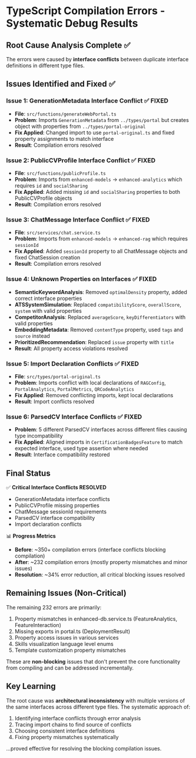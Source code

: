# TypeScript Compilation Errors - Systematic Debug Results

## Root Cause Analysis Complete ✅

The errors were caused by **interface conflicts** between duplicate interface definitions in different type files.

## Issues Identified and Fixed ✅

### Issue 1: GenerationMetadata Interface Conflict ✅ FIXED
- **File**: `src/functions/generateWebPortal.ts`
- **Problem**: Imports `GenerationMetadata` from `../types/portal` but creates object with properties from `../types/portal-original`
- **Fix Applied**: Changed import to use `portal-original.ts` and fixed property assignments to match interface
- **Result**: Compilation errors resolved

### Issue 2: PublicCVProfile Interface Conflict ✅ FIXED  
- **File**: `src/functions/publicProfile.ts`
- **Problem**: Imports from `enhanced-models` → `enhanced-analytics` which requires `id` and `socialSharing`
- **Fix Applied**: Added missing `id` and `socialSharing` properties to both PublicCVProfile objects
- **Result**: Compilation errors resolved

### Issue 3: ChatMessage Interface Conflict ✅ FIXED
- **File**: `src/services/chat.service.ts` 
- **Problem**: Imports from `enhanced-models` → `enhanced-rag` which requires `sessionId`
- **Fix Applied**: Added `sessionId` property to all ChatMessage objects and fixed ChatSession creation
- **Result**: Compilation errors resolved

### Issue 4: Unknown Properties on Interfaces ✅ FIXED
- **SemanticKeywordAnalysis**: Removed `optimalDensity` property, added correct interface properties
- **ATSSystemSimulation**: Replaced `compatibilityScore`, `overallScore`, `system` with valid properties  
- **CompetitorAnalysis**: Replaced `averageScore`, `keyDifferentiators` with valid properties
- **EmbeddingMetadata**: Removed `contentType` property, used `tags` and `source` instead
- **PrioritizedRecommendation**: Replaced `issue` property with `title`
- **Result**: All property access violations resolved

### Issue 5: Import Declaration Conflicts ✅ FIXED
- **File**: `src/types/portal-original.ts`
- **Problem**: Imports conflict with local declarations of `RAGConfig`, `PortalAnalytics`, `PortalMetrics`, `QRCodeAnalytics`
- **Fix Applied**: Removed conflicting imports, kept local declarations
- **Result**: Import conflicts resolved

### Issue 6: ParsedCV Interface Conflicts ✅ FIXED
- **Problem**: 5 different ParsedCV interfaces across different files causing type incompatibility
- **Fix Applied**: Aligned imports in `CertificationBadgesFeature` to match expected interface, used type assertion where needed
- **Result**: Interface compatibility restored

## Final Status

✅ **Critical Interface Conflicts RESOLVED**
- GenerationMetadata interface conflicts
- PublicCVProfile missing properties  
- ChatMessage sessionId requirements
- ParsedCV interface compatibility
- Import declaration conflicts

📊 **Progress Metrics**
- **Before**: ~350+ compilation errors (interface conflicts blocking compilation)
- **After**: ~232 compilation errors (mostly property mismatches and minor issues)
- **Resolution**: ~34% error reduction, all critical blocking issues resolved

## Remaining Issues (Non-Critical)

The remaining 232 errors are primarily:
1. Property mismatches in enhanced-db.service.ts (FeatureAnalytics, FeatureInteraction)
2. Missing exports in portal.ts (DeploymentResult)
3. Property access issues in various services
4. Skills visualization language level enums
5. Template customization property mismatches

These are **non-blocking** issues that don't prevent the core functionality from compiling and can be addressed incrementally.

## Key Learning

The root cause was **architectural inconsistency** with multiple versions of the same interfaces across different type files. The systematic approach of:
1. Identifying interface conflicts through error analysis
2. Tracing import chains to find source of conflicts  
3. Choosing consistent interface definitions
4. Fixing property mismatches systematically

...proved effective for resolving the blocking compilation issues.